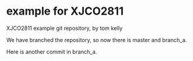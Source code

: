 # example for XJCO2811
XJCO2811 example git repository, by tom kelly

We have branched the repository, so now there is master and branch_a.

Here is another commit in branch_a.
